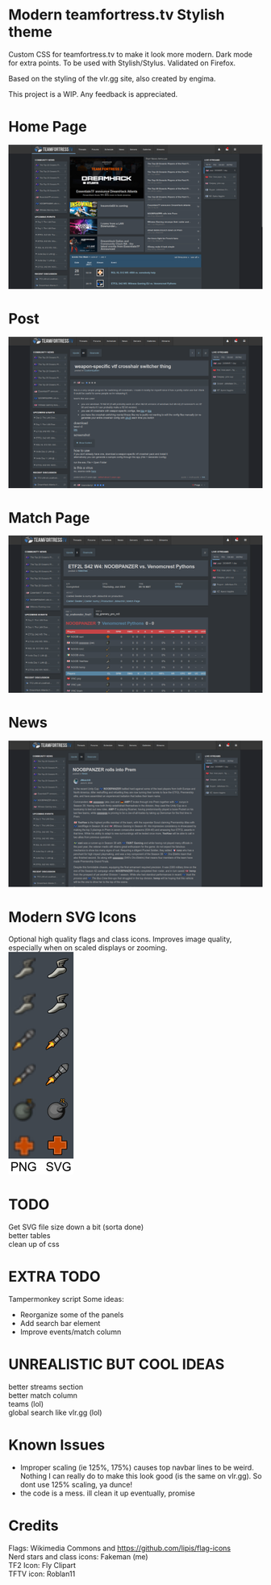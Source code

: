 # Modern teamfortress.tv Stylish theme
Custom CSS for teamfortress.tv to make it look more modern. Dark mode for extra points. To be used with Stylish/Stylus. Validated on Firefox.

Based on the styling of the vlr.gg site, also created by engima.

This project is a WIP. Any feedback is appreciated.

# Home Page
![alt text](https://raw.githubusercontent.com/fakemanoan/TFTV-Stylus-Theme/dark/screenshots./3rdJuly/Screenshot_20220703_131450.png)

# Post
![alt text](https://raw.githubusercontent.com/fakemanoan/TFTV-Stylus-Theme/dark/screenshots./3rdJuly/Screenshot_20220703_131559.png)

# Match Page
![alt text](https://raw.githubusercontent.com/fakemanoan/TFTV-Stylus-Theme/dark/screenshots./3rdJuly/Screenshot_20220703_131532.png)

# News
![alt text](https://raw.githubusercontent.com/fakemanoan/TFTV-Stylus-Theme/dark/screenshots./3rdJuly/Screenshot_20220703_131509.png)

# Modern SVG Icons
Optional high quality flags and class icons. Improves image quality, especially when on scaled displays or zooming. <br>
![alt text](https://raw.githubusercontent.com/fakemanoan/TFTV-Stylus-Theme/dark/screenshots./3rdJuly/PNGVSSVG.png)

# TODO
Get SVG file size down a bit (sorta done) <br>
better tables <br>
clean up of css <br>

# EXTRA TODO
Tampermonkey script
Some ideas:
- Reorganize some of the panels
- Add search bar element
- Improve events/match column<br>

# UNREALISTIC BUT COOL IDEAS
better streams section <br>
better match column <br>
teams (lol) <br>
global search like vlr.gg (lol) <br>

# Known Issues
- Improper scaling (ie 125%, 175%) causes top navbar lines to be weird. Nothing I can really do to make this look good (is the same on vlr.gg). So dont use 125% scaling, ya dunce!
- the code is a mess. ill clean it up eventually, promise

# Credits
Flags: Wikimedia Commons and https://github.com/lipis/flag-icons <br>
Nerd stars and class icons: Fakeman (me)<br>
TF2 Icon: Fly Clipart<br>
TFTV icon: Roblan11<br>
